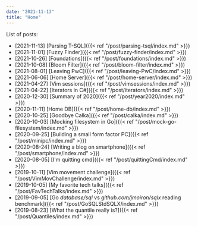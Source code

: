```yaml
---
date: "2021-11-13"
title: "Home"
---
```


List of posts:

* [2021-11-13] [Parsing T-SQL]({{< ref "/post/parsing-tsql/index.md" >}})
* [2021-11-01] [Fuzzy Finder]({{< ref "/post/fuzzy-finder/index.md" >}})
* [2021-10-26] [Foundations]({{< ref "/post/foundations/index.md" >}})
* [2021-10-08] [Bloom Filter]({{< ref "/post/bloom-filter/index.md" >}})
* [2021-08-01] [Leaving PwC]({{< ref "/post/leaving-PwC/index.md" >}})
* [2021-06-06] [Home Server]({{< ref "/post/home-server/index.md" >}})
* [2021-04-27] [Vim sessions]({{< ref "/post/vimsessions/index.md" >}})
* [2021-04-22] [Iterators in C#]({{< ref "/post/iterators/index.md" >}})
* [2020-12-30] [Summary of 2020]({{< ref "/post/year2020/index.md" >}})
* [2020-11-11] [Home DB]({{< ref "/post/home-db/index.md" >}})
* [2020-10-25] [Goodbye Całka]({{< ref "/post/calka/index.md" >}})
* [2020-10-03] [Mocking filesystem in Go]({{< ref "/post/mock-go-filesystem/index.md" >}})
* [2020-09-25] [Building a small form factor PC]({{< ref "/post/minipc/index.md" >}})
* [2020-08-24] [Writing a blog on smartphone]({{< ref "/post/smartphone/index.md" >}})
* [2020-08-05] [I'm quitting cmd]({{< ref "/post/quittingCmd/index.md" >}})
* [2019-10-11] [Vim movement challenge]({{< ref "/post/VimMovChallenge/index.md" >}})
* [2019-10-05] [My favorite tech talks]({{< ref "/post/FavTechTalks/index.md" >}})
* [2019-09-05] [Go *database/sql* vs *github.com/jmoiron/sqlx* reading
  benchmark]({{< ref "/post/GoSQLStdSQLX/index.md" >}})
* [2019-08-23] [What the quantile really is?]({{< ref "/post/Quantiles/index.md" >}})
